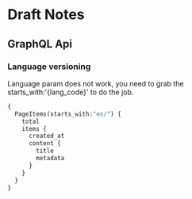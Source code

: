
# Draft Notes

## GraphQL Api
### Language versioning
Language param does not work, you need to grab the 
starts_with:'{lang_code}' to do the job.
```graphql
{
  PageItems(starts_with:"en/") {
    total
    items {
      created_at
      content {
        title
        metadata
      }
    }
  }
}
```
